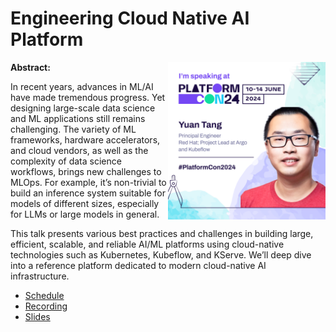 # Engineering Cloud Native AI Platform

<img align="right" src="speaker-card.png" alt="speaker-card" width="50%" height="50%">

**Abstract:**

In recent years, advances in ML/AI have made tremendous progress. Yet designing large-scale data science and ML applications still remains challenging. The variety of ML frameworks, hardware accelerators, and cloud vendors, as well as the complexity of data science workflows, brings new challenges to MLOps. For example, it’s non-trivial to build an inference system suitable for models of different sizes, especially for LLMs or large models in general.

This talk presents various best practices and challenges in building large, efficient, scalable, and reliable AI/ML platforms using cloud-native technologies such as Kubernetes, Kubeflow, and KServe. We’ll deep dive into a reference platform dedicated to modern cloud-native AI infrastructure.

* [Schedule](https://platformcon.com/talks/engineering-cloud-native-ai-platform)
* [Recording](https://youtu.be/juk61ERVq7A)
* [Slides](https://docs.google.com/presentation/d/1xu7zWj3KpuI9jwKpOnOphphTpUVITOYZ/edit?usp=sharing&ouid=114396299228948489624&rtpof=true&sd=true)
